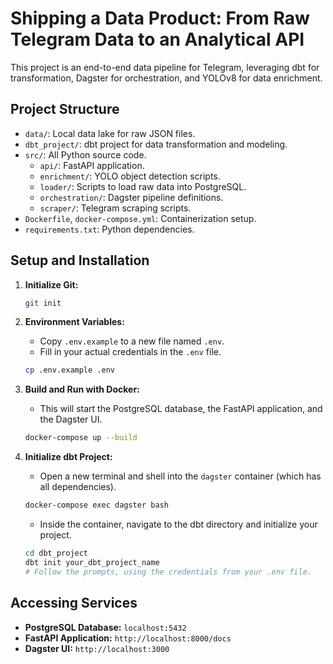 # Shipping a Data Product: From Raw Telegram Data to an Analytical API

This project is an end-to-end data pipeline for Telegram, leveraging dbt for transformation, Dagster for orchestration, and YOLOv8 for data enrichment.

## Project Structure

- `data/`: Local data lake for raw JSON files.
- `dbt_project/`: dbt project for data transformation and modeling.
- `src/`: All Python source code.
  - `api/`: FastAPI application.
  - `enrichment/`: YOLO object detection scripts.
  - `loader/`: Scripts to load raw data into PostgreSQL.
  - `orchestration/`: Dagster pipeline definitions.
  - `scraper/`: Telegram scraping scripts.
- `Dockerfile`, `docker-compose.yml`: Containerization setup.
- `requirements.txt`: Python dependencies.

## Setup and Installation

1.  **Initialize Git:**
    ```bash
    git init

    ```

2.  **Environment Variables:**
    - Copy `.env.example` to a new file named `.env`.
    - Fill in your actual credentials in the `.env` file.
    ```bash
    cp .env.example .env
    ```

3.  **Build and Run with Docker:**
    - This will start the PostgreSQL database, the FastAPI application, and the Dagster UI.
    ```bash
    docker-compose up --build
    ```

4.  **Initialize dbt Project:**
    - Open a new terminal and shell into the `dagster` container (which has all dependencies).
    ```bash
    docker-compose exec dagster bash
    ```
    - Inside the container, navigate to the dbt directory and initialize your project.
    ```bash
    cd dbt_project
    dbt init your_dbt_project_name
    # Follow the prompts, using the credentials from your .env file.
    ```

## Accessing Services

- **PostgreSQL Database:** `localhost:5432`
- **FastAPI Application:** `http://localhost:8000/docs`
- **Dagster UI:** `http://localhost:3000`
